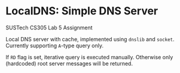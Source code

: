 # LocalDNS: Simple DNS Server

SUSTech CS305 Lab 5 Assignment

Local DNS server with cache,  implemented using `dnslib` and `socket`. Currently supporting `A`-type query only.

If `RD` flag is set, iterative query is executed manually. Otherwise only (hardcoded) root server messages will be returned.